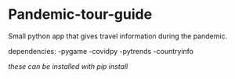 # Pandemic-tour-guide
Small python app that gives travel information during the pandemic.


dependencies:
-pygame
-covidpy
-pytrends
-countryinfo

*these can be installed with pip install*
